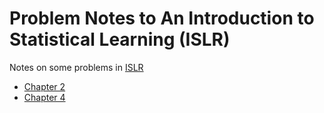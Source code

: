 # Problem Notes to An Introduction to Statistical Learning (ISLR)

Notes on some problems in [ISLR](http://www-bcf.usc.edu/~gareth/ISL/)

* [Chapter 2](ch2)
* [Chapter 4](ch4)

